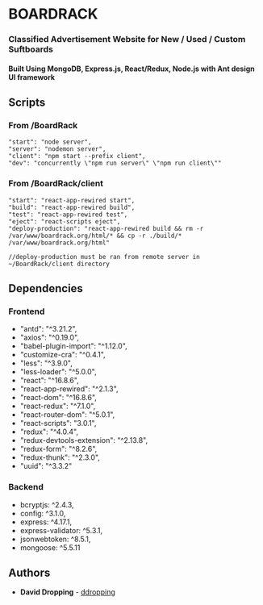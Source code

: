 # BOARDRACK

### Classified Advertisement Website for New / Used / Custom Suftboards

#### Built Using MongoDB, Express.js, React/Redux, Node.js with Ant design UI framework

## Scripts

### From /BoardRack

    "start": "node server",
    "server": "nodemon server",
    "client": "npm start --prefix client",
    "dev": "concurrently \"npm run server\" \"npm run client\""

### From /BoardRack/client

    "start": "react-app-rewired start",
    "build": "react-app-rewired build",
    "test": "react-app-rewired test",
    "eject": "react-scripts eject",
    "deploy-production": "react-app-rewired build && rm -r /var/www/boardrack.org/html/* && cp -r ./build/* /var/www/boardrack.org/html"

    //deploy-production must be ran from remote server in ~/BoardRack/client directory

## Dependencies

### Frontend

- "antd": "^3.21.2",
- "axios": "^0.19.0",
- "babel-plugin-import": "^1.12.0",
- "customize-cra": "^0.4.1",
- "less": "^3.9.0",
- "less-loader": "^5.0.0",
- "react": "^16.8.6",
- "react-app-rewired": "^2.1.3",
- "react-dom": "^16.8.6",
- "react-redux": "^7.1.0",
- "react-router-dom": "^5.0.1",
- "react-scripts": "3.0.1",
- "redux": "^4.0.4",
- "redux-devtools-extension": "^2.13.8",
- "redux-form": "^8.2.6",
- "redux-thunk": "^2.3.0",
- "uuid": "^3.3.2"

### Backend

- bcryptjs: ^2.4.3,
- config: ^3.1.0,
- express: ^4.17.1,
- express-validator: ^5.3.1,
- jsonwebtoken: ^8.5.1,
- mongoose: ^5.5.11

## Authors

- **David Dropping** - [ddropping](https://github.com/ddropping)
